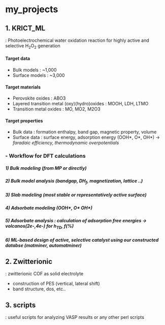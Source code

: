 # my_projects

## 1. KRICT_ML
: Photoelectrochemical water oxidation reaction for highly active and selective H<sub>2</sub>O<sub>2</sub> generation

#### Target data
- Bulk models : ~1,000
- Surface models : ~3,000

#### Target materials
- Perovskite oxides : ABO3
- Layered transition metal (oxy)(hydro)oxides : MOOH, LDH, LTMO
- Transition metal oxides : MO, MO2, M2O3

#### Target properties
- Bulk data : formation enthalpy, band gap, magnetic property, volume
- Surface data : surface energy, adsorption energy (OOH*, O*, OH*)
-> _faradaic efficiency, thermodynamic overpotentials_

### - Workflow for DFT calculations
##### 1) Bulk modeling (from MP or directly)
##### 2) Bulk model analysis (bandgap, DH<sub>f</sub>, magnetization, lattice ..)
##### 3) Slab modeling (most stable or representatively active surface)
##### 4) Adsorbate modeling (OOH*, O* OH*)
##### 5) Adsorbate analysis : calculation of adsorption free energies -> volcanos(2e-,4e-) for h<sub>TD</sub>, f(%)
##### 6) ML-based design of active, selective catalyst using our constructed databse (matminer, automatminer)

## 2. Zwitterionic
: zwitterionic COF as solid electrolyte
- construction of PES (vertical, lateral shift)
- band structure, dos, etc..


## 3. scripts
: useful scripts for analyzing VASP results or any other perl scripts 
